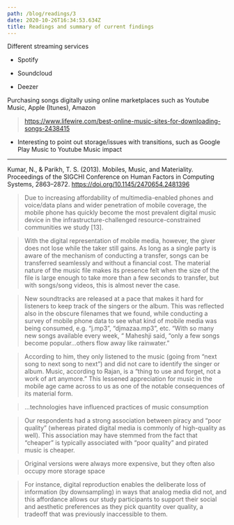 ```yaml
---
path: /blog/readings/3
date: 2020-10-26T16:34:53.634Z
title: Readings and summary of current findings
---
```

Different streaming services 

- Spotify

- Soundcloud

- Deezer

Purchasing songs digitally using online marketplaces such as Youtube Music, Apple (Itunes), Amazon

> https://www.lifewire.com/best-online-music-sites-for-downloading-songs-2438415

* Interesting to point out storage/issues with transitions, such as Google Play Music to Youtube Music impact

____
Kumar, N., & Parikh, T. S. (2013). Mobiles, Music, and Materiality. Proceedings of the SIGCHI Conference on Human Factors in Computing Systems, 2863–2872. https://doi.org/10.1145/2470654.2481396

>Due  to increasing  affordability  of  multimedia-enabled  phones  and voice/data plans and wider penetration of mobile coverage, the  mobile  phone  has  quickly  become the  most  prevalent digital    music    device    in    the    infrastructure-challenged resource-constrained  communities  we  study  [13].

>With  the  digital  representation  of  mobile  media,  however, the giver does not lose while the taker still gains. As long as a  single  party  is  aware  of  the  mechanism  of  conducting  a transfer,  songs  can  be  transferred  seamlessly  and  without  a financial  cost.  The  material  nature  of  the  music  file  makes its presence felt when the size of the file is large enough to take   more   than   a   few   seconds   to   transfer,   but   with songs/song videos, this is almost never the case.

>New  soundtracks  are  released  at  a  pace  that  makes  it  hard for listeners to keep track of the singers or the album. This was  reflected  also  in  the  obscure  filenames  that  we  found, while conducting a survey of mobile phone data to see what kind  of  mobile  media  was  being  consumed,  e.g.  “j.mp3”, “djmazaa.mp3”, etc. “With  so  many  new  songs  available every  week,  “  Maheshji  said,  “only  a  few  songs  become popular...others flow away like rainwater.”

>According  to  him,  they  only  listened  to  the music  (going  from  “next  song  to  next  song  to  next”)  and did   not   care   to   identify   the   singer   or   album.   Music, according to Rajan, is a “thing to use and forget, not a work of art anymore.” This lessened appreciation for music in the mobile   age came   across   to   us as   one   of   the   notable consequences of its material form. 

>...technologies   have   influenced practices of music consumption

>Our  respondents  had  a  strong  association  between  piracy and   “poor   quality”   (whereas   pirated   digital   media is commonly  of  high-quality  as  well).  This  association may have stemmed  from  the  fact  that  “cheaper”  is  typically associated with “poor quality” and pirated music is cheaper.

>Original  versions were  always  more  expensive,  but they often also occupy more storage space

>For instance, digital reproduction enables the deliberate loss of  information  (by  downsampling)  in  ways  that  analog media   did   not,   and   this   affordance   allows   our   study participants to support their social and aesthetic preferences as  they  pick  quantity  over  quality,  a  tradeoff  that  was previously  inaccessible  to  them.  